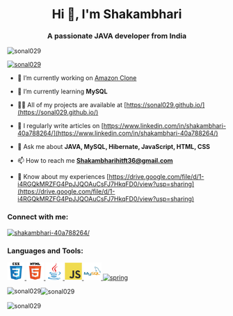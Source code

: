 <h1 align="center">Hi 👋, I'm Shakambhari</h1>
<h3 align="center">A passionate JAVA developer from India</h3>

<p align="left"> <img src="https://komarev.com/ghpvc/?username=sonal029&label=Profile%20views&color=0e75b6&style=flat" alt="sonal029" /> </p>

<p align="left"> <a href="https://github.com/ryo-ma/github-profile-trophy"><img src="https://github-profile-trophy.vercel.app/?username=sonal029" alt="sonal029" /></a> </p>

- 🔭 I’m currently working on [Amazon Clone](https://lustrous-gumption-92216f.netlify.app/index.html)

- 🌱 I’m currently learning **MySQL**

- 👨‍💻 All of my projects are available at [https://sonal029.github.io/](https://sonal029.github.io/)

- 📝 I regularly write articles on [https://www.linkedin.com/in/shakambhari-40a788264/](https://www.linkedin.com/in/shakambhari-40a788264/)

- 💬 Ask me about **JAVA, MySQL, Hibernate, JavaScript, HTML, CSS**

- 📫 How to reach me **Shakambharihitft36@gmail.com**

- 📄 Know about my experiences [https://drive.google.com/file/d/1-i4RGQkMRZFG4PpJJQOAuCsFJ7HkqFD0/view?usp=sharing](https://drive.google.com/file/d/1-i4RGQkMRZFG4PpJJQOAuCsFJ7HkqFD0/view?usp=sharing)

<h3 align="left">Connect with me:</h3>
<p align="left">
<a href="https://linkedin.com/in/shakambhari-40a788264/" target="blank"><img align="center" src="https://raw.githubusercontent.com/rahuldkjain/github-profile-readme-generator/master/src/images/icons/Social/linked-in-alt.svg" alt="shakambhari-40a788264/" height="30" width="40" /></a>
</p>

<h3 align="left">Languages and Tools:</h3>
<p align="left"> <a href="https://www.w3schools.com/css/" target="_blank" rel="noreferrer"> <img src="https://raw.githubusercontent.com/devicons/devicon/master/icons/css3/css3-original-wordmark.svg" alt="css3" width="40" height="40"/> </a> <a href="https://www.w3.org/html/" target="_blank" rel="noreferrer"> <img src="https://raw.githubusercontent.com/devicons/devicon/master/icons/html5/html5-original-wordmark.svg" alt="html5" width="40" height="40"/> </a> <a href="https://www.java.com" target="_blank" rel="noreferrer"> <img src="https://raw.githubusercontent.com/devicons/devicon/master/icons/java/java-original.svg" alt="java" width="40" height="40"/> </a> <a href="https://developer.mozilla.org/en-US/docs/Web/JavaScript" target="_blank" rel="noreferrer"> <img src="https://raw.githubusercontent.com/devicons/devicon/master/icons/javascript/javascript-original.svg" alt="javascript" width="40" height="40"/> </a> <a href="https://www.mysql.com/" target="_blank" rel="noreferrer"> <img src="https://raw.githubusercontent.com/devicons/devicon/master/icons/mysql/mysql-original-wordmark.svg" alt="mysql" width="40" height="40"/> </a> <a href="https://spring.io/" target="_blank" rel="noreferrer"> <img src="https://www.vectorlogo.zone/logos/springio/springio-icon.svg" alt="spring" width="40" height="40"/> </a> </p>

<p><img align="left" src="https://github-readme-stats.vercel.app/api/top-langs?username=sonal029&count_private=true&show_icons=true&locale=en&layout=compact" alt="sonal029" /></p>

<p><img align="center" src="https://github-readme-stats.vercel.app/api?username=sonal029&show_icons=true&locale=en" alt="sonal029" /></p>

<p><img align="center" src="https://github-readme-streak-stats.herokuapp.com/?user=sonal029&" alt="sonal029" /></p>
